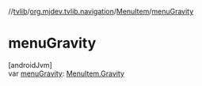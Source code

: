 //[tvlib](../../../index.md)/[org.mjdev.tvlib.navigation](../index.md)/[MenuItem](index.md)/[menuGravity](menu-gravity.md)

# menuGravity

[androidJvm]\
var [menuGravity](menu-gravity.md): [MenuItem.Gravity](-gravity/index.md)

